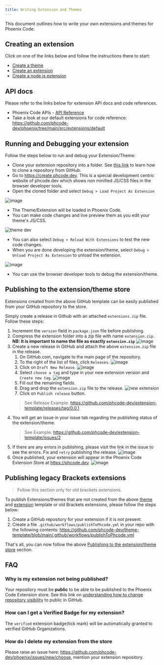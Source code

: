 ```yaml
---
title: Writing Extension and Themes
---
```


This document outlines how to write your own extensions and themes for Phoenix Code.

## Creating an extension
Click on one of the links below and follow the instructions there to start:
* [Create a theme](https://github.com/phcode-dev/theme-template)
* [Create an extension](https://github.com/phcode-dev/extension-template)
* [Create a node.js extension](https://github.com/phcode-dev/extension-node-template)

## API docs
Please refer to the links below for extension API docs and code references.
* Phoenix Code APIs - [API Reference](./API-Reference/NodeConnector)
* Take a look at our default extensions for code reference: https://github.com/phcode-dev/phoenix/tree/main/src/extensions/default

## Running and Debugging your extension
Follow the steps below to run and debug your Extension/Theme:
* Clone your extension repository into a folder. See [this link](https://docs.github.com/en/repositories/creating-and-managing-repositories/cloning-a-repository) to learn how to clone a repository from GitHub.
* Go to https://create.phcode.dev. This is a special development centric website of phcode.dev which shows non minified JS/CSS files in the browser developer tools.
* Open the cloned folder and select `Debug > Load Project As Extension`

![image](https://user-images.githubusercontent.com/5336369/224746152-0416a862-891a-4fe1-b9dd-09add25a6cc0.png)

* The Theme/Extension will be loaded in Phoenix Code.
* You can make code changes and live preview them as you edit your theme's JS/CSS.

![theme dev](https://user-images.githubusercontent.com/5336369/222974377-e3c04920-dd2b-4eab-be35-57df403ff249.gif)

* You can also select `Debug > Reload With Extensions` to test the new code changes.
* When you are done developing the extension/theme, select `Debug > Unload Project As Extension` to unload the extension.

![image](https://user-images.githubusercontent.com/5336369/224747590-556dff1d-5b29-41c3-88a0-3ce72ab643d0.png)

* You can use the browser developer tools to debug the extension/theme.



## Publishing to the extension/theme store
Extensions created from the above GitHub template can be easily published from your GitHub repository to the store.

Simply create a release in Github with an attached `extensions.zip` file. Follow these steps:

1. Increment the `version` field in `package.json` file before publishing. 
2. Compress the extension folder into a zip file with name `extension.zip`. **NB: It is important to name the file as exactly `extension.zip`** 
![image](https://user-images.githubusercontent.com/5336369/225952199-64a94252-d87c-4e6d-9e0f-92dadcd91a22.png)
3. Create a new release in GitHub and attach the above `extension.zip` file in the release.
   1. On GitHub.com, navigate to the main page of the repository.
   2. To the right of the list of files, click `Releases`. 
   ![image](https://user-images.githubusercontent.com/5336369/225949727-615f1e47-6bef-4588-a2ad-8ff171a365f2.png)
   3. Click on `Draft New Release`.
    ![image](https://user-images.githubusercontent.com/5336369/225950622-7a2be0c7-50ae-492b-9c4b-0e7561a5d6db.png)
   4. Select `choose a tag` and type in your new extension version and `Create new tag`. 
   ![image](https://user-images.githubusercontent.com/5336369/225951176-de9fefa2-8460-4a1d-a655-906e8f6f66ee.png)
   5. Fill out the remaining fields.
   6. Drag and drop the `extension.zip` file to the release. 
   ![new extension](https://user-images.githubusercontent.com/5336369/225951658-ac388712-0128-463e-85cf-c66746a360f7.gif)
   7. Click on `Publish release` button.
   >    See Release Example: https://github.com/phcode-dev/extension-template/releases/tag/0.0.1
4. You will get an issue in your issue tab regarding the publishing status of the extension/theme.
   > See Example: https://github.com/phcode-dev/extension-template/issues/2
5. If there are any errors in publishing, please visit the link in the issue to 
see the errors. Fix and `retry` publishing the release.
   ![image](https://user-images.githubusercontent.com/5336369/222446467-534f67de-5342-444a-bba5-708011e7024d.png)
6. Once published, your extension will appear in the Phoenix Code Extension Store at https://phcode.dev.
![image](https://user-images.githubusercontent.com/5336369/224892317-c55ddec2-599e-4df2-8ee5-4e50f262dee7.png)

## Publishing legacy Brackets extensions
> Follow this section only for old brackets extensions.

To publish Extensions/themes that are not created from the above [theme](https://github.com/phcode-dev/theme-template) and [extension](https://github.com/phcode-dev/extension-template) template
or old Brackets extensions, please follow the steps below:

1. Create a GitHub repository for your extension if it is not present.
2. Create a file `.github/workflows/publishToPhcode.yml` in your repo with the following contents: https://github.com/phcode-dev/theme-template/blob/main/.github/workflows/publishToPhcode.yml

That's all, you can now follow the above [Publishing to the extension/theme store](#publishing-to-the-extensiontheme-store) section.

## FAQ
### Why is my extension not being published?
Your repository must be **public** to be able to be published to the Phoenix Code Extension store.
See this link on [understanding how to change repository visibility](https://docs.github.com/en/repositories/managing-your-repositorys-settings-and-features/managing-repository-settings/setting-repository-visibility#changing-a-repositorys-visibility) to public in GitHub.

### How can I get a Verified Badge for my extension?
The `verified` extension badge(tick mark) will be automatically granted to verified GitHub Organizations.

### How do I delete my extension from the store
Please raise an issue here: https://github.com/phcode-dev/phoenix/issues/new/choose, mention your extension repository.

